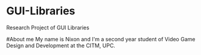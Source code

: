 # GUI-Libraries
Research Project of GUI Libraries

#About me 
My name is Nixon and I'm a second year student of Video Game Design and Development at the CITM, UPC.
